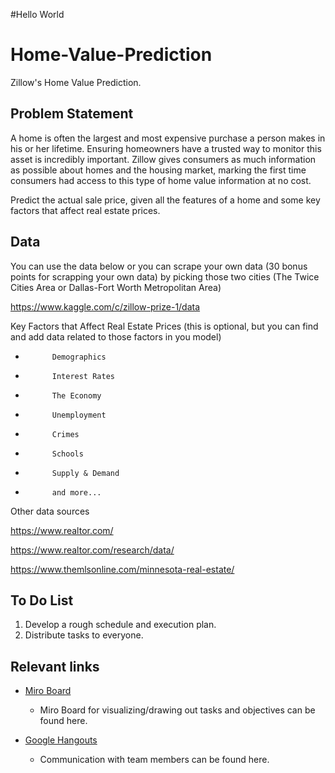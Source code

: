 #Hello World

# Home-Value-Prediction
Zillow's Home Value Prediction.

## Problem Statement
A home is often the largest and most expensive purchase a person makes in his or her lifetime. Ensuring homeowners have a trusted way to monitor this asset is incredibly important. Zillow gives consumers as much information as possible about homes and the housing market, marking the first time consumers had access to this type of home value information at no cost.

Predict the actual sale price, given all the features of a home and some key factors that affect real estate prices.

## Data

You can use the data below or you can scrape your own data (30 bonus points for scrapping your own data) by picking those two cities (The Twice Cities Area or Dallas-Fort Worth Metropolitan Area)

https://www.kaggle.com/c/zillow-prize-1/data

Key Factors that Affect Real Estate Prices (this is optional, but you can find and add data related to those factors in you model)

-           Demographics

-           Interest Rates

-           The Economy

-           Unemployment

-           Crimes

-           Schools

-           Supply & Demand

-           and more...

Other data sources

https://www.realtor.com/

https://www.realtor.com/research/data/

https://www.themlsonline.com/minnesota-real-estate/



## To Do List

1. Develop a rough schedule and execution plan.
2. Distribute tasks to everyone.

## Relevant links
* [Miro Board](https://miro.com/app/board/o9J_ku2nLBw=/)
  * Miro Board for visualizing/drawing out tasks and objectives can be found here.

* [Google Hangouts](https://hangouts.google.com/)
  * Communication with team members can be found here.
